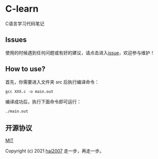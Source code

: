 # C-learn
C语言学习代码笔记

## Issues
使用的时候遇到任何问题或有好的建议，请点击进入[issue](https://github.com/agile-contrib/C-learn/issues)，欢迎参与维护！

## How to use?

首先，你需要进入文件夹 src 后执行编译命令：

```
gcc XXX.c -o main.out
```

编译成功后，执行下面命令即可运行：

```
./main.out
```

开源协议
---------------------------------------
[MIT](https://github.com/agile-contrib/C-learn/blob/master/LICENSE)

Copyright (c) 2021 [hai2007](https://hai2007.gitee.io/sweethome/) 走一步，再走一步。
